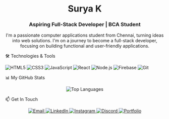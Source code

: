 <h1 align="center">Surya K</h1>
<h3 align="center">Aspiring Full-Stack Developer | BCA Student</h3>

<p align="center">
I'm a passionate computer applications student from Chennai, turning ideas into web solutions. I'm on a journey to become a full-stack developer, focusing on building functional and user-friendly applications.
</p>

🛠️ Technologies & Tools
<p align="left">
<img src="https://img.shields.io/badge/HTML5-E34F26?style=for-the-badge&logo=html5&logoColor=white" alt="HTML5"/>
<img src="https://img.shields.io/badge/CSS3-1572B6?style=for-the-badge&logo=css3&logoColor=white" alt="CSS3"/>
<img src="https://img.shields.io/badge/JavaScript-F7DF1E?style=for-the-badge&logo=javascript&logoColor=black" alt="JavaScript"/>
<img src="https://img.shields.io/badge/React-20232A?style=for-the-badge&logo=react&logoColor=61DAFB" alt="React"/>
<img src="https://img.shields.io/badge/Node.js-339933?style=for-the-badge&logo=nodedotjs&logoColor=white" alt="Node.js"/>
<img src="https://img.shields.io/badge/Firebase-FFCA28?style=for-the-badge&logo=firebase&logoColor=black" alt="Firebase"/>
<img src="https://img.shields.io/badge/Git-F05032?style=for-the-badge&logo=git&logoColor=white" alt="Git"/>
</p>

📊 My GitHub Stats
<p align="center">
<img src="https://github-readme-stats.vercel.app/api/top-langs/?username=suryakamal03&layout=compact&theme=tokyonight" alt="Top Languages" />
</p>

📫 Get In Touch
<p align="center">
<a href="mailto:professionalsurya3@gmail.com">
<img src="https://img.shields.io/badge/Email-D14836?style=for-the-badge&logo=gmail&logoColor=white" alt="Email"/>
</a>
<a href="https://www.linkedin.com/in/your-linkedin-profile/" target="_blank">
<img src="https://img.shields.io/badge/LinkedIn-0077B5?style=for-the-badge&logo=linkedin&logoColor=white" alt="LinkedIn"/>
</a>
<a href="https://www.instagram.com/your-instagram-handle/" target="_blank">
<img src="https://img.shields.io/badge/Instagram-E4405F?style=for-the-badge&logo=instagram&logoColor=white" alt="Instagram"/>
</a>
<a href="https://discord.com/users/your-discord-id" target="_blank">
<img src="https://img.shields.io/badge/Discord-7289DA?style=for-the-badge&logo=discord&logoColor=white" alt="Discord"/>
</a>
<a href="https://your-portfolio-link.com" target="_blank">
<img src="https://img.shields.io/badge/Portfolio-000000?style=for-the-badge&logo=About.me&logoColor=white" alt="Portfolio"/>
</a>
</p>
